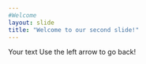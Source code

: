 ```yaml
---
#Welcome
layout: slide
title: "Welcome to our second slide!"
---
```

Your text
Use the left arrow to go back!
